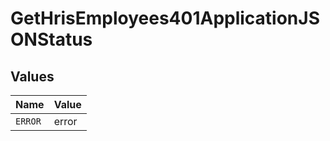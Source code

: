 # GetHrisEmployees401ApplicationJSONStatus


## Values

| Name    | Value   |
| ------- | ------- |
| `ERROR` | error   |